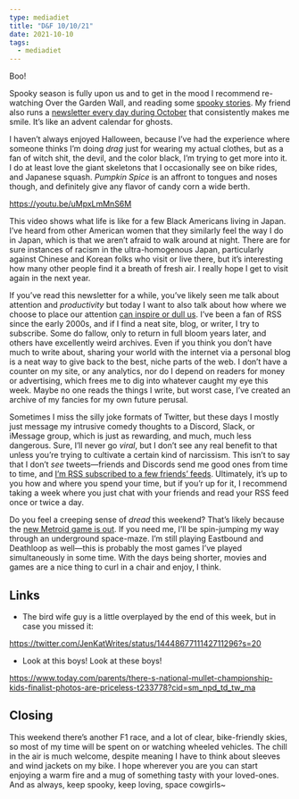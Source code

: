 ```yaml
---
type: mediadiet
title: "D&F 10/10/21"
date: 2021-10-10
tags:
  - mediadiet
---
```


Boo!

Spooky season is fully upon us and to get in the mood I recommend re-watching Over the Garden Wall, and reading some [spooky stories](https://thenib.com/dont-go-in-there/). My friend also runs a [newsletter every day during October](https://tinyletter.com/31daysofhalloween) that consistently makes me smile. It’s like an advent calendar for ghosts.

I haven’t always enjoyed Halloween, because I’ve had the experience where someone thinks I’m doing _drag_ just for wearing my actual clothes, but as a fan of witch shit, the devil, and the color black, I’m trying to get more into it. I do at least love the giant skeletons that I occasionally see on bike rides, and Japanese squash. _Pumpkin Spice_ is an affront to tongues and noses though, and definitely give any flavor of candy corn a wide berth. 

https://youtu.be/uMpxLmMnS6M

This video shows what life is like for a few Black Americans living in Japan. I’ve heard from other American women that they similarly feel the way I do in Japan, which is that we aren’t afraid to walk around at night. There are for sure instances of racism in the ultra-homogenous Japan, particularly against Chinese and Korean folks who visit or live there, but it’s interesting how many other people find it a breath of fresh air. I really hope I get to visit again in the next year.

If you’ve read this newsletter for a while, you’ve likely seen me talk about attention and _productivity_ but today I want to also talk about how where we choose to place our attention [can inspire or dull us](https://uxdesign.cc/rewilding-your-attention-d518ede18855). I’ve been a fan of RSS since the early 2000s, and if I find a neat site, blog, or writer, I try to subscribe. Some do fallow, only to return in full bloom years later, and others have excellently weird archives. Even if you think you don’t have much to write about, sharing your world with the internet via a personal blog is a neat way to give back to the best, niche parts of the web. I don’t have a counter on my site, or any analytics, nor do I depend on readers for money or advertising, which frees me to dig into whatever caught my eye this week. Maybe no one reads the things I write, but worst case, I’ve created an archive of my fancies for my own future perusal.

Sometimes I miss the silly joke formats of Twitter, but these days I mostly just message my intrusive comedy thoughts to a Discord, Slack, or iMessage group, which is just as rewarding, and much, much less dangerous. Sure, I’ll never go _viral_, but I don’t see any real benefit to that unless you’re trying to cultivate a certain kind of narcissism. This isn’t to say that I don’t _see_ tweets—friends and Discords send me good ones from time to time, and [I’m RSS subscribed to a few friends’ feeds](https://www.brookshelley.com/posts/2020-02-22-a-twitter-experiment-using-rss-to-readonly-twitter/). Ultimately, it’s up to you how and where you spend your time, but if you’r up for it, I recommend taking a week where you just chat with your friends and read your RSS feed once or twice a day.

Do you feel a creeping sense of _dread_ this weekend? That’s likely because the [new Metroid game is out](https://metroid.nintendo.com). If you need me, I’ll be spin-jumping my way through an underground space-maze. I’m still playing Eastbound and Deathloop as well—this is probably the most games I’ve played simultaneously in some time. With the days being shorter, movies and games are a nice thing to curl in a chair and enjoy, I think.

## Links

- The bird wife guy is a little overplayed by the end of this week, but in case you missed it:

https://twitter.com/JenKatWrites/status/1444867711142711296?s=20

- Look at this boys! Look at these boys! 

https://www.today.com/parents/there-s-national-mullet-championship-kids-finalist-photos-are-priceless-t233778?cid=sm_npd_td_tw_ma

## Closing

This weekend there’s another F1 race, and a lot of clear, bike-friendly skies, so most of my time will be spent on or watching wheeled vehicles. The chill in the air is much welcome, despite meaning I have to think about sleeves and wind jackets on my bike. I hope wherever you are you can start enjoying a warm fire and a mug of something tasty with your loved-ones. And as always, keep spooky, keep loving, space cowgirls~